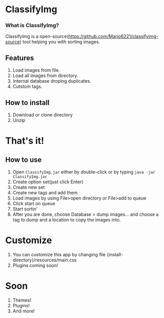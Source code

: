 # ClassifyImg

### What is ClassifyImg?
ClassifyImg is a open-source(https://github.com/Mario6221/classifyimg-source) tool helping you with sorting images.
## Features
1. Load images from file.
2. Load all images from directory.
3. Internal database droping duplicates.
4. Cutstom tags.

## How to install
1. Download or clone directory
2. Unzip

# That's it!

## How to use
1. Open `ClassifyImg.jar` either by double-click or by typing `java -jar ClassifyImg.jar`
2. Create option set(just click Enter)
3. Create new set
4. Create new tags and add them
5. Load images by using File>open directory or File>add to queue
6. Click start on queue
7. Start sortin'
8. After you are done, choose Database > dump images... and choose a tag to dump and a location to copy the images into.

# Customize
1. You can customize this app by changing file {install-directory}/resources/main.css
2. Plugins coming soon!

# Soon
1. Themes!
2. Plugins!
3. And more!
